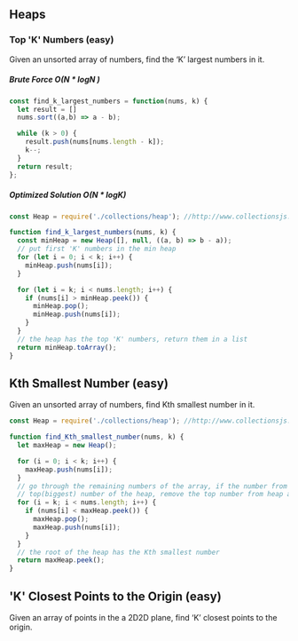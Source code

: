 ## Heaps

### Top 'K' Numbers (easy)
Given an unsorted array of numbers, find the ‘K’ largest numbers in it.

##### Brute Force O(N * logN )
```Javascript
const find_k_largest_numbers = function(nums, k) {
  let result = []
  nums.sort((a,b) => a - b);

  while (k > 0) {
    result.push(nums[nums.length - k]);
    k--;
  }
  return result;
};
```

##### Optimized Solution O(N * logK)
```Javascript
const Heap = require('./collections/heap'); //http://www.collectionsjs.com

function find_k_largest_numbers(nums, k) {
  const minHeap = new Heap([], null, ((a, b) => b - a));
  // put first 'K' numbers in the min heap
  for (let i = 0; i < k; i++) {
    minHeap.push(nums[i]);
  }

  for (let i = k; i < nums.length; i++) {
    if (nums[i] > minHeap.peek()) {
      minHeap.pop();
      minHeap.push(nums[i]);
    }
  }
  // the heap has the top 'K' numbers, return them in a list
  return minHeap.toArray();
}
```

## Kth Smallest Number (easy)
Given an unsorted array of numbers, find Kth smallest number in it.

```Javascript
const Heap = require('./collections/heap'); //http://www.collectionsjs.com

function find_Kth_smallest_number(nums, k) {
  let maxHeap = new Heap();

  for (i = 0; i < k; i++) {
    maxHeap.push(nums[i]);
  }
  // go through the remaining numbers of the array, if the number from the array is smaller than the
  // top(biggest) number of the heap, remove the top number from heap and add the number from array
  for (i = k; i < nums.length; i++) {
    if (nums[i] < maxHeap.peek()) {
      maxHeap.pop();
      maxHeap.push(nums[i]);
    }
  }
  // the root of the heap has the Kth smallest number
  return maxHeap.peek();
}
```

## 'K' Closest Points to the Origin (easy)
Given an array of points in the a 2D2D plane, find ‘K’ closest points to the origin.

```Javascript

```
